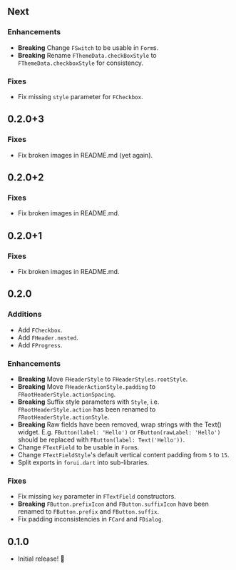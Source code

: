 ## Next

### Enhancements
* **Breaking** Change `FSwitch` to be usable in `Form`s.
* **Breaking** Rename `FThemeData.checkBoxStyle` to `FThemeData.checkboxStyle` for consistency.

### Fixes
* Fix missing `style` parameter for `FCheckbox`.


## 0.2.0+3

### Fixes
* Fix broken images in README.md (yet again).

## 0.2.0+2

### Fixes
* Fix broken images in README.md.

## 0.2.0+1

### Fixes
* Fix broken images in README.md.

## 0.2.0

### Additions
* Add `FCheckbox`.
* Add `FHeader.nested`.
* Add `FProgress`.

### Enhancements
* **Breaking** Move `FHeaderStyle` to `FHeaderStyles.rootStyle`.
* **Breaking** Move `FHeaderActionStyle.padding` to `FRootHeaderStyle.actionSpacing`.
* **Breaking** Suffix style parameters with `Style`, i.e. `FRootHeaderStyle.action` has been renamed to 
  `FRootHeaderStyle.actionStyle`.
* **Breaking** Raw fields have been removed, wrap strings with the Text() widget. E.g. `FButton(label: 'Hello')` or 
  `FButton(rawLabel: 'Hello')` should be replaced with `FButton(label: Text('Hello'))`.
* Change `FTextField` to be usable in `Form`s. 
* Change `FTextFieldStyle`'s default vertical content padding from `5` to `15`.
* Split exports in `forui.dart` into sub-libraries.

### Fixes
* Fix missing `key` parameter in `FTextField` constructors.
* **Breaking** `FButton.prefixIcon` and `FButton.suffixIcon` have been renamed to `FButton.prefix` and `FButton.suffix`.
* Fix padding inconsistencies in `FCard` and `FDialog`.

## 0.1.0

* Initial release! 🚀
